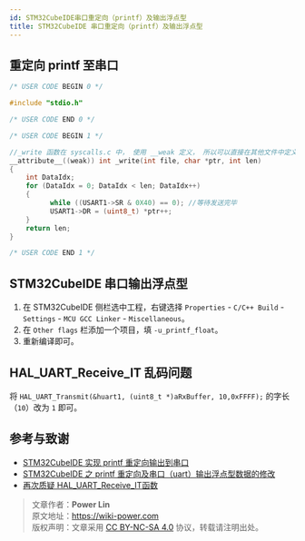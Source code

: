 ```yaml
---
id: STM32CubeIDE串口重定向（printf）及输出浮点型
title: STM32CubeIDE 串口重定向（printf）及输出浮点型
---
```


## 重定向 printf 至串口

```c title="usart.c"
/* USER CODE BEGIN 0 */

#include "stdio.h"

/* USER CODE END 0 */

/* USER CODE BEGIN 1 */

//_write 函数在 syscalls.c 中， 使用 __weak 定义， 所以可以直接在其他文件中定义 _write 函数
__attribute__((weak)) int _write(int file, char *ptr, int len)
{
	int DataIdx;
	for (DataIdx = 0; DataIdx < len; DataIdx++)
	{
		  while ((USART1->SR & 0X40) == 0); //等待发送完毕
		  USART1->DR = (uint8_t) *ptr++;
	}
	return len;
}

/* USER CODE END 1 */
```

## STM32CubeIDE 串口输出浮点型

1. 在 STM32CubeIDE 侧栏选中工程，右键选择 `Properties` - `C/C++ Build` - `Settings` - `MCU GCC Linker` - `Miscellaneous`。
2. 在 `Other flags` 栏添加一个项目，填 `-u_printf_float`。
3. 重新编译即可。

## HAL_UART_Receive_IT 乱码问题

将 `HAL_UART_Transmit(&huart1, (uint8_t *)aRxBuffer, 10,0xFFFF);` 的字长（`10`）改为 `1` 即可。

## 参考与致谢

- [STM32CubeIDE 实现 printf 重定向输出到串口](https://blog.51cto.com/u_15353042/3751177)
- [STM32CubeIDE 之 printf 重定向及串口（uart）输出浮点型数据的修改](https://blog.csdn.net/qq_42980638/article/details/98359026)
- [再次质疑 HAL_UART_Receive_IT函数](https://shequ.stmicroelectronics.cn/forum.php?mod=viewthread&tid=615546)

> 文章作者：**Power Lin**  
> 原文地址：<https://wiki-power.com>  
> 版权声明：文章采用 [CC BY-NC-SA 4.0](https://creativecommons.org/licenses/by/4.0/deed.zh) 协议，转载请注明出处。

